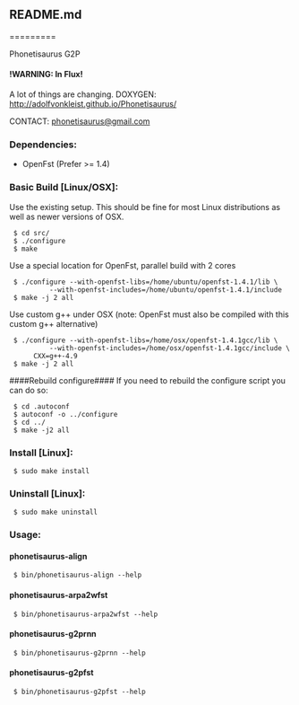 ## README.md ##
=========

Phonetisaurus G2P
#### !WARNING: In Flux! ####
A lot of things are changing.
DOXYGEN: http://adolfvonkleist.github.io/Phonetisaurus/

CONTACT: phonetisaurus@gmail.com

### Dependencies: ###
  * OpenFst (Prefer >= 1.4)

### Basic Build [Linux/OSX]: ###
Use the existing setup.  This should be fine for most Linux distributions
as well as newer versions of OSX.
```
 $ cd src/
 $ ./configure
 $ make
```

Use a special location for OpenFst, parallel build with 2 cores
```
 $ ./configure --with-openfst-libs=/home/ubuntu/openfst-1.4.1/lib \
          --with-openfst-includes=/home/ubuntu/openfst-1.4.1/include
 $ make -j 2 all
```

Use custom g++ under OSX (note: OpenFst must also be compiled with this
custom g++ alternative)
```
 $ ./configure --with-openfst-libs=/home/osx/openfst-1.4.1gcc/lib \
          --with-openfst-includes=/home/osx/openfst-1.4.1gcc/include \
	  CXX=g++-4.9
 $ make -j 2 all
```
####Rebuild configure####
If you need to rebuild the configure script you can do so:
```
 $ cd .autoconf
 $ autoconf -o ../configure
 $ cd ../
 $ make -j2 all
```

### Install [Linux]: ###
```
 $ sudo make install
```

### Uninstall [Linux]: ###
```
 $ sudo make uninstall
```

### Usage: ###
#### phonetisaurus-align ####
```
 $ bin/phonetisaurus-align --help
```
#### phonetisaurus-arpa2wfst ####
```
 $ bin/phonetisaurus-arpa2wfst --help
```
#### phonetisaurus-g2prnn ####
```
 $ bin/phonetisaurus-g2prnn --help
```
#### phonetisaurus-g2pfst ####
```
 $ bin/phonetisaurus-g2pfst --help
```
